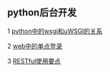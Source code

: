 ## python后台开发

1 [python中的wsgi和uWSGI的关系](https://github.com/luofengmacheng/python/blob/master/web/wsgi.md)

2 [web中的单点登录](https://github.com/luofengmacheng/python/blob/master/web/login_with_webservice.md)

3 [RESTful使用要点](https://github.com/luofengmacheng/python/blob/master/web/restful.md)